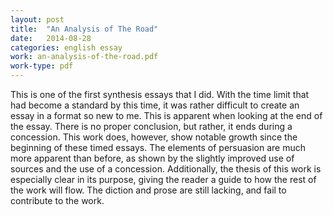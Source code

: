 ```yaml
---
layout: post
title:  "An Analysis of The Road"
date:   2014-08-28
categories: english essay
work: an-analysis-of-the-road.pdf
work-type: pdf
---
```

This is one of the first synthesis essays that I did. With the time limit that had become a standard by this time, it was rather difficult to create an essay in a format so new to me. This is apparent when looking at the end of the essay. There is no proper conclusion, but rather, it ends during a concession. This work does, however, show notable growth since the beginning of these timed essays. The elements of persuasion are much more apparent than before, as shown by the slightly improved use of sources and the use of a concession. Additionally, the thesis of this work is especially clear in its purpose, giving the reader a guide to how the rest of the work will flow. The diction and prose are still lacking, and fail to contribute to the work.